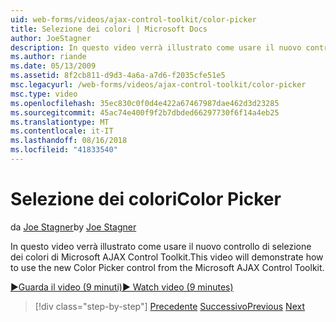 ```yaml
---
uid: web-forms/videos/ajax-control-toolkit/color-picker
title: Selezione dei colori | Microsoft Docs
author: JoeStagner
description: In questo video verrà illustrato come usare il nuovo controllo di selezione dei colori di Microsoft AJAX Control Toolkit.
ms.author: riande
ms.date: 05/13/2009
ms.assetid: 8f2cb811-d9d3-4a6a-a7d6-f2035cfe51e5
msc.legacyurl: /web-forms/videos/ajax-control-toolkit/color-picker
msc.type: video
ms.openlocfilehash: 35ec830c0f0d4e422a67467987dae462d3d23285
ms.sourcegitcommit: 45ac74e400f9f2b7dbded66297730f6f14a4eb25
ms.translationtype: MT
ms.contentlocale: it-IT
ms.lasthandoff: 08/16/2018
ms.locfileid: "41833540"
---
```

<a name="color-picker"></a><span data-ttu-id="f4a7b-103">Selezione dei colori</span><span class="sxs-lookup"><span data-stu-id="f4a7b-103">Color Picker</span></span>
====================
<span data-ttu-id="f4a7b-104">da [Joe Stagner](https://github.com/JoeStagner)</span><span class="sxs-lookup"><span data-stu-id="f4a7b-104">by [Joe Stagner](https://github.com/JoeStagner)</span></span>

<span data-ttu-id="f4a7b-105">In questo video verrà illustrato come usare il nuovo controllo di selezione dei colori di Microsoft AJAX Control Toolkit.</span><span class="sxs-lookup"><span data-stu-id="f4a7b-105">This video will demonstrate how to use the new Color Picker control from the Microsoft AJAX Control Toolkit.</span></span>

[<span data-ttu-id="f4a7b-106">&#9654;Guarda il video (9 minuti)</span><span class="sxs-lookup"><span data-stu-id="f4a7b-106">&#9654; Watch video (9 minutes)</span></span>](https://channel9.msdn.com/Blogs/ASP-NET-Site-Videos/color-picker)

> [!div class="step-by-step"]
> <span data-ttu-id="f4a7b-107">[Precedente](control-extenders.md)
> [Successivo](combo-box.md)</span><span class="sxs-lookup"><span data-stu-id="f4a7b-107">[Previous](control-extenders.md)
[Next](combo-box.md)</span></span>
